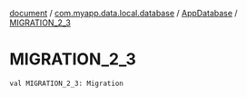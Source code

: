 [document](../../index.md) / [com.myapp.data.local.database](../index.md) / [AppDatabase](index.md) / [MIGRATION_2_3](./-m-i-g-r-a-t-i-o-n_2_3.md)

# MIGRATION_2_3

`val MIGRATION_2_3: Migration`